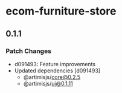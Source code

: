 # ecom-furniture-store

## 0.1.1

### Patch Changes

- d091493: Feature improvements
- Updated dependencies [d091493]
  - @artimisjs/core@0.2.5
  - @artimisjs/ui@0.1.11
